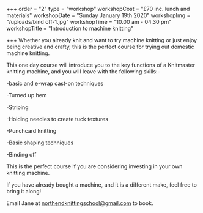 +++
order = "2"
type = "workshop"
workshopCost = "£70 inc. lunch and materials"
workshopDate = "Sunday January 19th 2020"
workshopImg = "/uploads/bind off-1.jpg"
workshopTime = "10.00 am - 04.30 pm"
workshopTitle = "Introduction to machine knitting"

+++
Whether you already knit and want to try machine knitting or just enjoy being creative and crafty, this is the perfect course for trying out domestic machine knitting.

This one day course will introduce you to the key functions of a Knitmaster knitting machine, and you will leave with the following skills:-

\-basic and e-wrap cast-on techniques

\-Turned up hem

\-Striping

\-Holding needles to create tuck textures

\-Punchcard knitting

\-Basic shaping techniques

\-Binding off

This is the perfect course if you are considering investing in your own knitting machine.

If you have already bought a machine, and it is a different make, feel free to bring it along!

Email Jane at northendknittingschool@gmail.com to book.